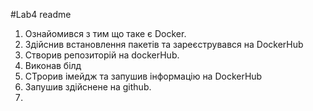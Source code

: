 #Lab4 readme

1. Ознайомився з тим що таке є Docker.
2. Здійснив встановлення пакетів та зареєструвався на DockerHub
3. Створив репозиторій на dockerHub.
4. Виконав білд 
5. СТрорив імейдж та запушив інформацію на DockerHub
6. 	Запушив здійснене на github.
7.
